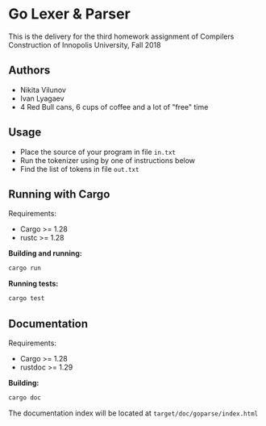 # Go Lexer & Parser

This is the delivery for the third homework assignment of Compilers Construction of Innopolis University, Fall 2018

## Authors

- Nikita Vilunov
- Ivan Lyagaev
- 4 Red Bull cans, 6 cups of coffee and a lot of "free" time 

## Usage

- Place the source of your program in file `in.txt`
- Run the tokenizer using by one of instructions below
- Find the list of tokens in file `out.txt`

## Running with Cargo

Requirements:
- Cargo >= 1.28
- rustc >= 1.28


**Building and running:**
```sh
cargo run
```

**Running tests:**
```sh
cargo test
```

## Documentation

Requirements:
- Cargo >= 1.28
- rustdoc >= 1.29

**Building:**
```sh
cargo doc
```

The documentation index will be located at `target/doc/goparse/index.html`

